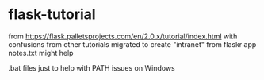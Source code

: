 # flask-tutorial
from https://flask.palletsprojects.com/en/2.0.x/tutorial/index.html
with confusions from other tutorials
migrated to create "intranet" from flaskr app
notes.txt might help

.bat files just to help with PATH issues on Windows
 

